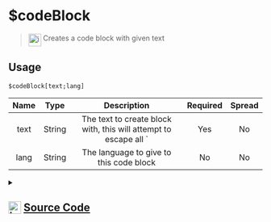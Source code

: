 # $codeBlock
> <img align="top" src="https://upload.wikimedia.org/wikipedia/commons/thumb/e/e4/Infobox_info_icon.svg/160px-Infobox_info_icon.svg.png?20150409153300" alt="image" width="25" height="auto"> Creates a code block with given text
## Usage
```
$codeBlock[text;lang]
```
| Name | Type | Description | Required | Spread
| :---: | :---: | :---: | :---: | :---: |
text | String | The text to create block with, this will attempt to escape all ` | Yes | No
lang | String | The language to give to this code block | No | No
<details>
<summary>
    
## <img align="top" src="https://cdn4.iconfinder.com/data/icons/iconsimple-logotypes/512/github-512.png" alt="image" width="25" height="auto">  [Source Code](https://github.com/tryforge/ForgeScript-V2/blob/main/src/native/codeBlock.ts)
    
</summary>
    
```ts
import { bold, codeBlock } from "discord.js"
import { ArgType, NativeFunction } from "../structures"
import { MarkdownEscapeRegex } from "./markdown"

export default new NativeFunction({
    name: "$codeBlock",
    version: "1.3.0",
    brackets: true,
    description: "Creates a code block with given text",
    unwrap: true,
    args: [
        {
            name: "text",
            description: "The text to create block with, this will attempt to escape all `",
            rest: false,
            required: true,
            type: ArgType.String
        },
        {
            name: "lang",
            description: "The language to give to this code block",
            rest: false,
            type: ArgType.String
        }
    ],
    execute(ctx, [ str, lang ]) {
        str = str.replace(MarkdownEscapeRegex, "\\$1")
        return this.success(
            lang ? 
                codeBlock(lang, str) :
                codeBlock(str)
        )
    },
})
```
    
</details>